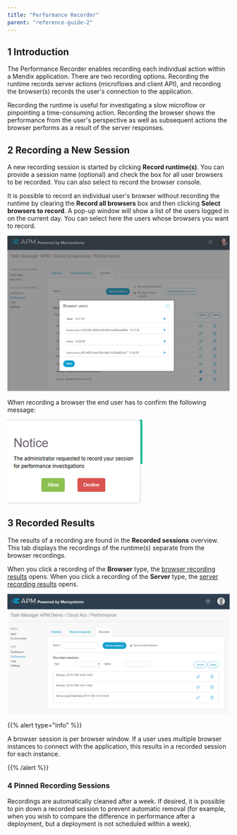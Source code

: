 ```yaml
---
title: "Performance Recorder"
parent: "reference-guide-2"
---
```


## 1 Introduction

The Performance Recorder enables recording each individual action within a Mendix application. There are two recording options. Recording the runtime records server actions (microflows and client API), and recording the browser(s) records the user's connection to the application.

Recording the runtime is useful for investigating a slow microflow or pinpointing a time-consuming action. Recording the browser shows the performance from the user's perspective as well as subsequent actions the browser performs as a result of the server responses.

## 2 Recording a New Session

A new recording session is started by clicking **Record runtime(s)**. You can provide a session name (optional) and check the box for all user browsers to be recorded. You can also select to record the browser console.

It is possible to record an individual user's browser without recording the runtime by clearing the **Record all browsers** box and then clicking **Select browsers to record**. A pop-up window will show a list of the users logged in on the current day. You can select here the users whose browsers you want to record.

![](attachments/select-browsers.png)

When recording a browser the end user has to confirm the following message:

![](attachments/browser_agent_recording_notice.png)

## 3 Recorded Results

The results of a recording are found in the **Recorded sessions** overview. This tab displays the recordings of the runtime(s) separate from the browser recordings. 

When you click a recording of the **Browser** type, the [browser recording results](browser-recorder-results) opens. When you click a recording of the **Server** type, the [server recording results](runtime-recorder-results) opens.

![](attachments/recorder.png)

{{% alert type="info" %}}

A browser session is per browser window. If a user uses multiple browser instances to connect with the application, this results in a recorded session for each instance.

{{% /alert %}}

### 4 Pinned Recording Sessions

Recordings are automatically cleaned after a week. If desired, it is possible to pin down a recorded session to prevent automatic removal (for example, when you wish to compare the difference in performance after a deployment, but a deployment is not scheduled within a week). 
